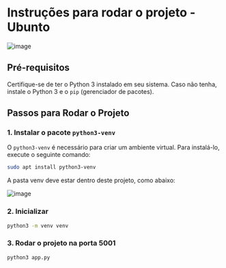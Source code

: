 # Instruções para rodar o projeto - Ubunto
![image](https://github.com/user-attachments/assets/607352d3-d229-43fc-b985-d8115b349c92)

## Pré-requisitos

Certifique-se de ter o Python 3 instalado em seu sistema. Caso não tenha, instale o Python 3 e o `pip` (gerenciador de pacotes).

## Passos para Rodar o Projeto

### 1. Instalar o pacote `python3-venv`
O `python3-venv` é necessário para criar um ambiente virtual. Para instalá-lo, execute o seguinte comando:

```bash
sudo apt install python3-venv
```

A pasta venv deve estar dentro deste projeto, como abaixo:

![image](https://github.com/user-attachments/assets/2724935a-402e-4a0a-8579-a55eedf35564)


### 2. Inicializar
```bash
python3 -m venv venv
```

### 3. Rodar o projeto na porta 5001
```bash
python3 app.py
```
